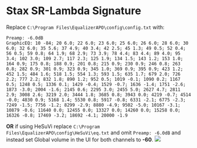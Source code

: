 # Stax SR-Lambda Signature
Replace `C:\Program Files\EqualizerAPO\config\config.txt` with:
```
Preamp: -6.0dB
GraphicEQ: 10 -84; 20 6.0; 22 6.0; 23 6.0; 25 6.0; 26 6.0; 28 6.0; 30 6.0; 32 6.0; 35 5.6; 37 4.9; 40 3.4; 42 2.5; 45 1.3; 49 0.5; 52 0.4; 56 0.5; 59 0.8; 64 1.9; 68 2.9; 73 3.9; 78 4.4; 83 4.4; 89 4.0; 95 3.4; 102 3.0; 109 2.7; 117 2.3; 125 1.9; 134 1.5; 143 1.2; 153 1.0; 164 0.9; 175 0.8; 188 0.9; 201 0.8; 215 0.9; 230 0.9; 246 0.8; 263 0.8; 282 0.9; 301 0.9; 323 0.9; 345 1.0; 369 0.9; 395 0.9; 423 1.2; 452 1.5; 484 1.6; 518 1.5; 554 1.3; 593 1.5; 635 1.7; 679 2.0; 726 2.2; 777 2.2; 832 1.8; 890 1.2; 952 0.5; 1019 -0.1; 1090 0.2; 1167 0.5; 1248 0.5; 1336 0.1; 1429 -0.4; 1529 -0.7; 1636 -1.4; 1751 -2.6; 1873 -3.0; 2004 -1.6; 2145 0.6; 2295 3.0; 2455 5.0; 2627 4.7; 2811 2.9; 3008 2.6; 3219 2.0; 3444 1.8; 3685 0.8; 3943 0.0; 4219 -0.7; 4514 -0.0; 4830 0.9; 5168 1.4; 5530 0.8; 5917 -0.8; 6331 -2.1; 6775 -2.3; 7249 -1.5; 7756 -1.2; 8299 -2.9; 8880 -4.9; 9502 -5.0; 10167 -3.1; 10879 -0.6; 11640 0.0; 12455 0.0; 13327 0.0; 14260 0.0; 15258 0.0; 16326 -0.8; 17469 -3.2; 18692 -4.1; 20000 -1.9
```
**OR** if using HeSuVi replace `C:\Program Files\EqualizerAPO\config\HeSuVi\eq.txt` and omit `Preamp: -6.0dB` and instead set Global volume in the UI for both channels to **-60**.
![](https://raw.githubusercontent.com/jaakkopasanen/AutoEq/master/results/Sonoma%20Model%20One/innerfidelity/onear/Stax%20SR-Lambda%20Signature/Stax%20SR-Lambda%20Signature.png)